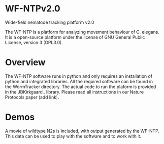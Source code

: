 # WF-NTPv2.0
Wide-field nematode tracking platform v2.0

The WF-NTP is a platform for analyzing movement behaviour of C. elegans. It is a open-source platform under the license of GNU General Public License, version 3 (GPL3.0).

# Overview
The WF-NTP software runs in python and only requires an installation of python and integrated libraries. All the required software can be found in the WormTracker directory. 
The actual code to run the plaform is provided in the JBKirkgaard.. library. Please read all instructions in our Nature Protocols paper (add link).

# Demos
A movie of wildtype N2s is included, with output generated by the WF-NTP. This data can be used to play with the software and to work with it.

